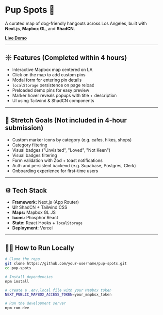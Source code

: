 # Pup Spots 🐾

A curated map of dog-friendly hangouts across Los Angeles, built with **Next.js**, **Mapbox GL**, and **ShadCN**.

**[Live Demo](https://your-vercel-url.vercel.app)**

---

## ☀️ Features (Completed within 4 hours)

- Interactive Mapbox map centered on LA
- Click on the map to add custom pins
- Modal form for entering pin details
- `localStorage` persistence on page reload
- Preloaded demo pins for easy preview
- Marker hover reveals popups with title + description
- UI using Tailwind & ShadCN components

---

## 🎯 Stretch Goals (Not included in 4-hour submission)

- Custom marker icons by category (e.g. cafes, hikes, shops)
- Category filtering
- Visual badges ("Unvisited", "Loved", "Not Keen")
- Visual badges filtering
- Form validation with Zod + toast notifications
- Auth and persistent backend (e.g. Supabase, Postgres, Clerk)
- Onboarding experience for first-time users

---

## ⚙️ Tech Stack

- **Framework:** Next.js (App Router)
- **UI:** ShadCN + Tailwind CSS
- **Maps:** Mapbox GL JS
- **Icons:** Phosphor React
- **State:** React Hooks + `localStorage`
- **Deployment:** Vercel

---

## 🧑‍💻 How to Run Locally

```bash
# Clone the repo
git clone https://github.com/your-username/pup-spots.git
cd pup-spots

# Install dependencies
npm install

# Create a .env.local file with your Mapbox token
NEXT_PUBLIC_MAPBOX_ACCESS_TOKEN=your_mapbox_token

# Run the development server
npm run dev
```
